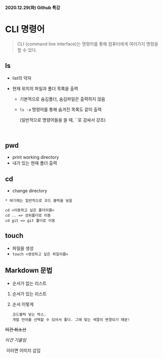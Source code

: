 #### 2020.12.29(화) Github 특강



# CLI 명령어

> CLI {command line interface}는 명령어를 통해 컴퓨터에게 여러가지 명령을 할 수 있다.



## ls

- list의 약자

- 현재 위치의 파일과 폴더 목록을 출력

  - 기본적으로 숨김폴더, 숨김파일은 출력하지 않음

  - `ls -a` 명령어를 통해 숨겨진 목록도 같이 출력

    (일반적으로 명령어들을 쓸 때, ``로 감싸서 강조)

​	

## pwd

- print working directory
- 내가 있는 현재 폴더 출력



## cd

- change directory

```
* 여기에는 일반적으로 코드 블럭을 넣음

cd <이동하고 싶은 폴더이름>
cd .. => 상위폴더로 이동
cd git => git 폴더로 이동
```



## touch

- 파일을 생성
- `touch <생성하고 싶은 파일이름>`





##  Markdown 문법

- 순서가 없는 리스트

1. 순서가 있는 리스트

2. 순서 이렇게

   ``` 
   코드블럭 넣는 박스.
   개발 언어를 선택할 수 있어서 좋다. 그에 맞는 색깔이 변경되기 때문!
   ```

~~이건 취소선~~

*이건 기울임*

![]() 이러면 이미지 삽입